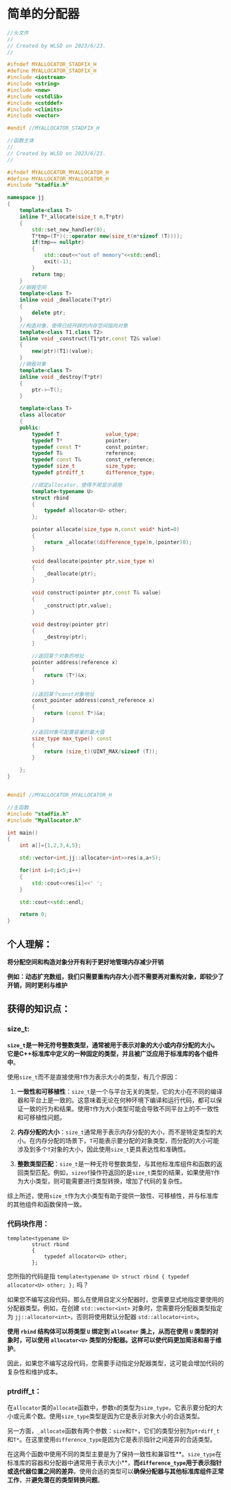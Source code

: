 # 简单的分配器

```C++
//头文件
//
// Created by WLSD on 2023/6/23.
//

#ifndef MYALLOCATOR_STADFIX_H
#define MYALLOCATOR_STADFIX_H
#include <iostream>
#include <string>
#include <new>
#include <cstdlib>
#include <cstddef>
#include <climits>
#include <vector>

#endif //MYALLOCATOR_STADFIX_H

//函数主体
//
// Created by WLSD on 2023/6/23.
//

#ifndef MYALLOCATOR_MYALLOCATOR_H
#define MYALLOCATOR_MYALLOCATOR_H
#include "stadfix.h"

namespace jj
{
    template<class T>
    inline T*_allocate(size_t n,T*ptr)
    {
        std::set_new_handler(0);
        T*tmp=(T*)(::operator new(size_t(n*sizeof (T))));
        if(tmp== nullptr)
        {
            std::cout<<"out of memory"<<std::endl;
            exit(-1);
        }
        return tmp;
    }
    //销毁空间
    template<class T>
    inline void _deallocate(T*ptr)
    {
        delete ptr;
    }
    //构造对象，使得已经开辟的内存空间指向对象
    template<class T1,class T2>
    inline void _construct(T1*ptr,const T2& value)
    {
        new(ptr)(T1)(value);
    }
    //销毁对象
    template<class T>
    inline void _destroy(T*ptr)
    {
        ptr->~T();
    }

    template<class T>
    class allocator
    {
    public:
        typedef T               value_type;
        typedef T*              pointer;
        typedef const T*        const_pointer;
        typedef T&              reference;
        typedef const T&        const_reference;
        typedef size_t          size_type;
        typedef ptrdiff_t       difference_type;

        //绑定allocator，使得不用显示调用
        template<typename U>
        struct rbind
        {
            typedef allocator<U> other;
        };

        pointer allocate(size_type n,const void* hint=0)
        {
            return _allocate((difference_type)n,(pointer)0);
        }

        void deallocate(pointer ptr,size_type n)
        {
            _deallocate(ptr);
        }

        void construct(pointer ptr,const T& value)
        {
            _construct(ptr,value);
        }

        void destroy(pointer ptr)
        {
            _destroy(ptr);
        }

        //返回某个对象的地址
        pointer address(reference x)
        {
            return (T*)&x;
        }

        //返回某个const对象地址
        const_pointer address(const_reference x)
        {
            return (const T*)&x;
        }

        //返回对象可配置容量的最大值
        size_type max_type() const
        {
            return (size_t)(UINT_MAX/sizeof (T));
        }

    };
}


#endif //MYALLOCATOR_MYALLOCATOR_H

//主函数
#include "stadfix.h"
#include "Myallocator.h"

int main()
{
    int a[]={1,2,3,4,5};

    std::vector<int,jj::allocator<int>>res(a,a+5);

    for(int i=0;i<5;i++)
    {
        std::cout<<res[i]<<' ';
    }

    std::cout<<std::endl;

    return 0;
}

```

## 个人理解：

**将分配空间和构造对象分开有利于更好地管理内存减少开销**

**例如：动态扩充数组，我们只需要重构内存大小而不需要再对重构对象，即较少了开销，同时更利与维护**



## 获得的知识点：

### size_t:

**`size_t`是一种无符号整数类型，通常被用于表示对象的大小或内存分配的大小。**它是**C++标准库中定义的一种固定的类型，并且被广泛应用于标准库的各个组件中**。

使用`size_t`而不是直接使用`T`作为表示大小的类型，有几个原因：

1. **一致性和可移植性**：`size_t`是一个与平台无关的类型，它的大小在不同的编译器和平台上是一致的。这意味着无论在何种环境下编译和运行代码，都可以保证一致的行为和结果。使用`T`作为大小类型可能会导致不同平台上的不一致性和可移植性问题。

2. **内存分配的大小**：`size_t`通常用于表示内存分配的大小，而不是特定类型的大小。在内存分配的场景下，`T`可能表示要分配的对象类型，而分配的大小可能涉及到多个`T`对象的大小，因此使用`size_t`更具表达性和准确性。

3. **整数类型匹配**：`size_t`是一种无符号整数类型，与其他标准库组件和函数的返回类型匹配。例如，`sizeof`操作符返回的是`size_t`类型的结果，如果使用`T`作为大小类型，则可能需要进行类型转换，增加了代码的复杂性。

综上所述，使用`size_t`作为大小类型有助于提供一致性、可移植性，并与标准库的其他组件和函数保持一致。

### 代码块作用：

```
template<typename U>
        struct rbind
        {
            typedef allocator<U> other;
        };
```

您所指的代码是指 `template<typename U> struct rbind { typedef allocator<U> other; };` 吗？

如果您不编写这段代码，那么在使用自定义分配器时，您需要显式地指定要使用的分配器类型。例如，在创建 `std::vector<int>` 对象时，您需要将分配器类型指定为 `jj::allocator<int>`，否则将使用默认分配器 `std::allocator<int>`。

**使用 `rbind` 结构体可以将类型 `U` 绑定到 `allocator` 类上，从而在使用 `U` 类型的对象时，可以使用 `allocator<U>` 类型的分配器。这样可以使代码更加简洁和易于维护**。

因此，如果您不编写这段代码，您需要手动指定分配器类型，这可能会增加代码的复杂性和维护成本。

### ptrdiff_t：

在`allocator`类的`allocate`函数中，参数`n`的类型为`size_type`，它表示要分配的大小或元素个数。使用`size_type`类型是因为它是表示对象大小的合适类型。

另一方面，`_allocate`函数有两个参数：`size`和`T*`，它们的类型分别为`ptrdiff_t`和`T*`。在这里使用`difference_type`是因为它是表示指针之间差异的合适类型。

在这两个函数中使用不同的类型主要是为了保持一致性和兼容性**。`size_type`在标准库的容器和分配器中通常用于表示大小**，**而`difference_type`用于表示指针或迭代器位置之间的差异**。使用合适的类型可以**确保分配器与其他标准库组件正常工作**，并**避免潜在的类型转换问题**。

